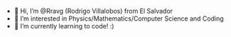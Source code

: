 - 👋 Hi, I’m @Rravg (Rodrigo Villalobos) from El Salvador
- 👀 I’m interested in Physics/Mathematics/Computer Science and Coding
- 🌱 I’m currently learning to code! :)

<!---
Rravg/Rravg is a ✨ special ✨ repository because its `README.md` (this file) appears on your GitHub profile.
You can click the Preview link to take a look at your changes.
--->
